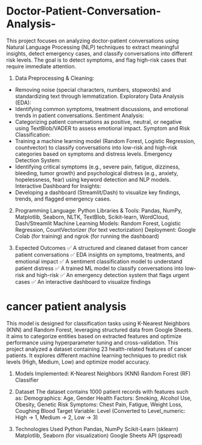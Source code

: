 # Doctor-Patient-Conversation-Analysis-
This project focuses on analyzing doctor-patient conversations using Natural Language Processing (NLP) techniques to extract meaningful insights, detect emergency cases, and classify conversations into different risk levels. The goal is to  detect symptoms, and flag high-risk cases that require immediate attention.

1. Data Preprocessing & Cleaning:
- Removing noise (special characters, numbers, stopwords) and standardizing text through lemmatization.
Exploratory Data Analysis (EDA):
- Identifying common symptoms, treatment discussions, and emotional trends in patient conversations.
Sentiment Analysis:
- Categorizing patient conversations as positive, neutral, or negative using TextBlob/VADER to assess emotional impact.
Symptom and Risk Classification:
- Training a machine learning model (Random Forest, Logistic Regression, countvector) to classify conversations into low-risk and high-risk categories based on symptoms and distress levels.
Emergency Detection System:
- Identifying critical symptoms (e.g., severe pain, fatigue, dizziness, bleeding, tumor growth) and psychological distress (e.g., anxiety, hopelessness, fear) using keyword detection and NLP models.
Interactive Dashboard for Insights:
- Developing a dashboard (Streamlit/Dash) to visualize key findings, trends, and flagged emergency cases.

2. Programming Language: Python
Libraries & Tools: Pandas, NumPy, Matplotlib, Seaborn, NLTK, TextBlob, Scikit-learn, WordCloud, Dash/Streamlit
Machine Learning Models: Random Forest, Logistic Regression, CountVectorizer (for text vectorization)
Deployment: Google Colab (for training) and ngrok (for running the dashboard)

3. Expected Outcomes
✅ A structured and cleaned dataset from cancer patient conversations
✅ EDA insights on symptoms, treatments, and emotional impact
✅ A sentiment classification model to understand patient distress
✅ A trained ML model to classify conversations into low-risk and high-risk
✅ An emergency detection system that flags urgent cases
✅ An interactive dashboard to visualize findings

# cancer patient analysis
This model is designed for classification tasks using K-Nearest Neighbors (KNN) and Random Forest, leveraging structured data from Google Sheets. It aims to categorize entities based on extracted features and optimize performance using hyperparameter tuning and cross-validation.
This project analyzed a dataset containing 23 health-related features of cancer patients. It explores different machine learning techniques to predict risk levels (High, Medium, Low) and optimize model accuracy.


1. Models Implemented:
K-Nearest Neighbors (KNN)
Random Forest (RF) Classifier

2. Dataset
The dataset contains 1000 patient records with features such as:
Demographics: Age, Gender
Health Factors: Smoking, Alcohol Use, Obesity, Genetic Risk
Symptoms: Chest Pain, Fatigue, Weight Loss, Coughing Blood
Target Variable: Level (Converted to Level_numeric: High → 1, Medium → 2, Low → 3)
3. Technologies Used
Python
Pandas, NumPy
Scikit-Learn (sklearn)
Matplotlib, Seaborn (for visualization)
Google Sheets API (gspread)

